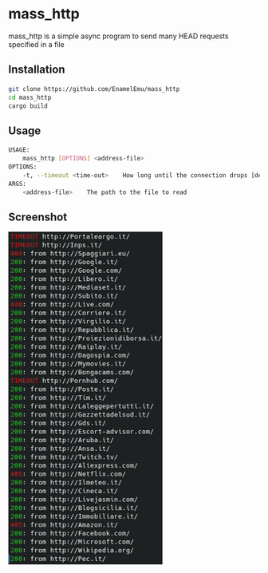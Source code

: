 # mass_http

mass_http is a simple async program to send many HEAD requests specified in a file

## Installation 

```sh
git clone https://github.com/EnamelEmu/mass_http
cd mass_http
cargo build
```

## Usage

```sh
USAGE:
    mass_http [OPTIONS] <address-file>
OPTIONS:
    -t, --timeout <time-out>    How long until the connection drops [default: 10]
ARGS:
    <address-file>    The path to the file to read
```
## Screenshot

![Image](https://github.com/EnamelEmu/mass_http/raw/master/img.png)
